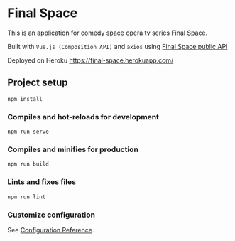 # Final Space

This is an application for comedy space opera tv series Final Space.

Built with `Vue.js (Composition API)` and `axios` using [Final Space public API](https://finalspaceapi.com/)

Deployed on Heroku https://final-space.herokuapp.com/



## Project setup
```
npm install
```

### Compiles and hot-reloads for development
```
npm run serve
```

### Compiles and minifies for production
```
npm run build
```

### Lints and fixes files
```
npm run lint
```

### Customize configuration
See [Configuration Reference](https://cli.vuejs.org/config/).
